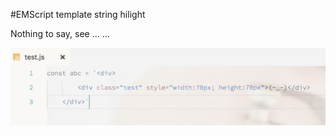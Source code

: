 #EMScript template string hilight


Nothing to say, see ... ...

![Example](https://github.com/kangkang520/es6-string/blob/master/res/example.png?raw=true)